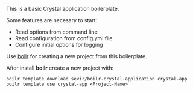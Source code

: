 This is a basic Crystal application boilerplate.

Some features are necesary to start:
* Read options from command line
* Read configuration from config.yml file
* Configure initial options for logging

Use [boilr](https://github.com/tmrts/boilr/releases) for creating a new project from this boilerplate.

After install **boilr** create a new project with:

```
boilr template download sevir/boilr-crystal-application crystal-app
boilr template use crystal-app <Project-Name>
```